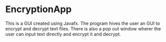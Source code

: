 # EncryptionApp
This is a GUI created using Javafx. The program hives the user an GUI to encrypt and decrypt text files.
There is also a pop out window wherer the user can input text directly and encrypt it and decrypt.

